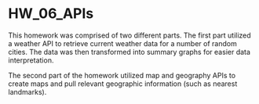 # HW_06_APIs

This homework was comprised of two different parts. The first part utilized a weather API to retrieve current weather data for a number of random cities. The data was then transformed into summary graphs for easier data interpretation.

The second part of the homework utilized map and geography APIs to create maps and pull relevant geographic information (such as nearest landmarks).
